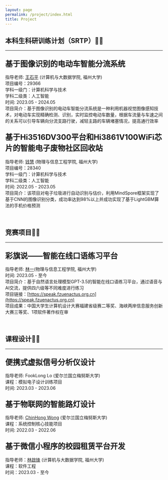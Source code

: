 ```yaml
---
layout: page
permalink: /project/index.html
title: Project
---
```


## 本科生科研训练计划（SRTP）🐱‍💻

------

### **<font size=5>基于图像识别的电动车智能分流系统</font>**

指导老师: [王石平](https://ccds.fzu.edu.cn/info/1202/8958.htm) (计算机与大数据学院, 福州大学)<br>项目编号：29366 <br>学科一级门：计算机科学与技术 <br>学科二级类：人工智能 <br>时间: 2023.05 - 2024.05 <br>项目简介：基于图像识别的电动车智能分流系统是一种利用机器视觉图像感知技术，对电动车实现精确检测、识别，实时监控电动车数量，根据车流量与车速之间的关系可以引导车辆向分流支路行驶，减轻主路的车辆堵塞情况，提高通行效率



### **<font size=5>基于Hi3516DV300平台和Hi3861V100WiFi芯片的智能电子废物社区回收站</font>**

指导老师: [钱慧](https://ieeexplore.ieee.org/author/37587238900) (物理与信息工程学院, 福州大学)<br>项目编号：28340 <br>学科一级门：计算机科学与技术 <br>学科二级类：人工智能<br>时间: 2022.05 - 2023.05 <br>项目简介：该项目对电子垃圾进行自动识别与估价，利用MindSpore框架实现了基于CNN的图像识别分类，成功率达到98%以上并成功实现了基于LightGBM算法的手机价格预测

<br>

## 竞赛项目🐱‍🏍

------

### **<font size=5>彩旗说——智能在线口语练习平台</font>**

指导老师: [林一](http://itlab.fzu.edu.cn/gzl/ZhuanJi/TeacherInfo2.aspx?No=T15064)(物理与信息工程学院, 福州大学)<br>时间: 2023.05 - 至今<br>项目简介：基于自然语言处理模型GPT-3.5的智能在线口语练习平台，通过语音与AI交流，提供四六级等不同难度进行练习<br>项目链接：[https://speak.fzuenactus.org.cn](https://speak.fzuenactus.org.cn)<br>项目成果：中国大学生计算机设计大赛福建省级赛二等奖、海峡两岸信息服务创新大赛三等奖、1项软件著作权在审

<br>

## 课程设计🐱‍🐉

------

### **<font size=5>便携式虚拟信号分析仪设计</font>**

指导老师: FookLong Lo (爱尔兰国立梅努斯大学)<br>课程：模拟电子设计训练项目<br>时间: 2023.03 - 2023.06

### **<font size=5>基于物联网的智能路灯设计</font>**

指导老师: [ChinHong Wong](https://www.researchgate.net/profile/Chin-Hong-Wong) (爱尔兰国立梅努斯大学)<br>课程：系统控制核心技能项目<br>时间: 2022.03 - 2022.06

### **<font size=5>基于微信小程序的校园租赁平台开发</font>**

指导老师：[林啟锋](https://ccds.fzu.edu.cn/info/1204/8498.htm) (计算机与大数据学院, 福州大学)<br>课程：软件工程<br>时间：2023.03 - 至今
